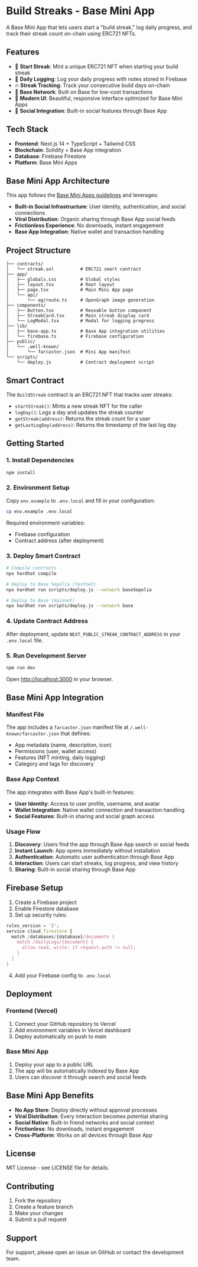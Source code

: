 # Build Streaks - Base Mini App

A Base Mini App that lets users start a "build streak," log daily progress, and track their streak count on-chain using ERC721 NFTs.

## Features

- 🎯 **Start Streak**: Mint a unique ERC721 NFT when starting your build streak
- 📝 **Daily Logging**: Log your daily progress with notes stored in Firebase
- 🔥 **Streak Tracking**: Track your consecutive build days on-chain
- 💎 **Base Network**: Built on Base for low-cost transactions
- 🎨 **Modern UI**: Beautiful, responsive interface optimized for Base Mini Apps
- 👥 **Social Integration**: Built-in social features through Base App

## Tech Stack

- **Frontend**: Next.js 14 + TypeScript + Tailwind CSS
- **Blockchain**: Solidity + Base App integration
- **Database**: Firebase Firestore
- **Platform**: Base Mini Apps

## Base Mini App Architecture

This app follows the [Base Mini Apps guidelines](https://docs.base.org/mini-apps/overview) and leverages:

- **Built-in Social Infrastructure**: User identity, authentication, and social connections
- **Viral Distribution**: Organic sharing through Base App social feeds
- **Frictionless Experience**: No downloads, instant engagement
- **Base App Integration**: Native wallet and transaction handling

## Project Structure

```
├── contracts/
│   └── streak.sol          # ERC721 smart contract
├── app/
│   ├── globals.css         # Global styles
│   ├── layout.tsx          # Root layout
│   ├── page.tsx            # Main Mini App page
│   └── api/
│       └── og/route.ts     # OpenGraph image generation
├── components/
│   ├── Button.tsx          # Reusable button component
│   ├── StreakCard.tsx      # Main streak display card
│   └── LogModal.tsx        # Modal for logging progress
├── lib/
│   ├── base-app.ts         # Base App integration utilities
│   └── firebase.ts         # Firebase configuration
├── public/
│   └── .well-known/
│       └── farcaster.json  # Mini App manifest
└── scripts/
    └── deploy.js           # Contract deployment script
```

## Smart Contract

The `BuildStreak` contract is an ERC721 NFT that tracks user streaks:

- `startStreak()`: Mints a new streak NFT for the caller
- `logDay()`: Logs a day and updates the streak counter
- `getStreak(address)`: Returns the streak count for a user
- `getLastLogDay(address)`: Returns the timestamp of the last log day

## Getting Started

### 1. Install Dependencies

```bash
npm install
```

### 2. Environment Setup

Copy `env.example` to `.env.local` and fill in your configuration:

```bash
cp env.example .env.local
```

Required environment variables:
- Firebase configuration
- Contract address (after deployment)

### 3. Deploy Smart Contract

```bash
# Compile contracts
npx hardhat compile

# Deploy to Base Sepolia (testnet)
npx hardhat run scripts/deploy.js --network baseSepolia

# Deploy to Base (mainnet)
npx hardhat run scripts/deploy.js --network base
```

### 4. Update Contract Address

After deployment, update `NEXT_PUBLIC_STREAK_CONTRACT_ADDRESS` in your `.env.local` file.

### 5. Run Development Server

```bash
npm run dev
```

Open [http://localhost:3000](http://localhost:3000) in your browser.

## Base Mini App Integration

### Manifest File

The app includes a `farcaster.json` manifest file at `/.well-known/farcaster.json` that defines:

- App metadata (name, description, icon)
- Permissions (user, wallet access)
- Features (NFT minting, daily logging)
- Category and tags for discovery

### Base App Context

The app integrates with Base App's built-in features:

- **User Identity**: Access to user profile, username, and avatar
- **Wallet Integration**: Native wallet connection and transaction handling
- **Social Features**: Built-in sharing and social graph access

### Usage Flow

1. **Discovery**: Users find the app through Base App search or social feeds
2. **Instant Launch**: App opens immediately without installation
3. **Authentication**: Automatic user authentication through Base App
4. **Interaction**: Users can start streaks, log progress, and view history
5. **Sharing**: Built-in social sharing through Base App

## Firebase Setup

1. Create a Firebase project
2. Enable Firestore database
3. Set up security rules:

```javascript
rules_version = '2';
service cloud.firestore {
  match /databases/{database}/documents {
    match /dailyLogs/{document} {
      allow read, write: if request.auth != null;
    }
  }
}
```

4. Add your Firebase config to `.env.local`

## Deployment

### Frontend (Vercel)

1. Connect your GitHub repository to Vercel
2. Add environment variables in Vercel dashboard
3. Deploy automatically on push to main

### Base Mini App

1. Deploy your app to a public URL
2. The app will be automatically indexed by Base App
3. Users can discover it through search and social feeds

## Base Mini App Benefits

- **No App Store**: Deploy directly without approval processes
- **Viral Distribution**: Every interaction becomes potential sharing
- **Social Native**: Built-in friend networks and social context
- **Frictionless**: No downloads, instant engagement
- **Cross-Platform**: Works on all devices through Base App

## License

MIT License - see LICENSE file for details.

## Contributing

1. Fork the repository
2. Create a feature branch
3. Make your changes
4. Submit a pull request

## Support

For support, please open an issue on GitHub or contact the development team.